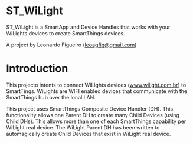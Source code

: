 # ST_WiLight
ST_WiLight is a SmartApp and Device Handles that works with your WiLights devices to create SmartThings devices.

A project by Leonardo Figueiro (leoagfig@gmail.com)

# Introduction

This projecto intents to connect WiLights devices (www.wilight.com.br) to SmartTings.
WiLights are WIFI enabled devices that communicate with the SmartThings hub over the local LAN.

This project uses SmartThings Composite Device Handler (DH). This functionality allows one Parent DH to create many Child Devices (using Child DHs). This allows more than one of each SmartThings capability per WiLight real device.
The WiLight Parent DH has been written to automagically create Child Devices that exist in WiLight real device.

